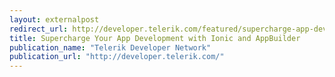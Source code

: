 ```yaml
---
layout: externalpost
redirect_url: http://developer.telerik.com/featured/supercharge-app-development-ionic-appbuilder/
title: Supercharge Your App Development with Ionic and AppBuilder
publication_name: "Telerik Developer Network"
publication_url: "http://developer.telerik.com/"
---
```


